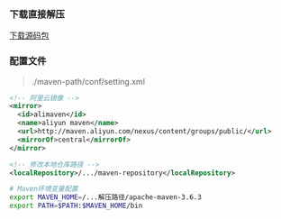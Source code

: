 ### 下载直接解压
[下载源码包](https://maven.apache.org/download.cgi)

### 配置文件 
> ./maven-path/conf/setting.xml
```xml
<!-- 阿里云镜像 -->
<mirror>
  <id>alimaven</id>
  <name>aliyun maven</name>
  <url>http://maven.aliyun.com/nexus/content/groups/public/</url>
  <mirrorOf>central</mirrorOf>        
</mirror>

<!-- 修改本地仓库路径 -->
<localRepository>/.../maven-repository</localRepository>
```

```bash
# Maven环境变量配置
export MAVEN_HOME=/...解压路径/apache-maven-3.6.3
export PATH=$PATH:$MAVEN_HOME/bin
```